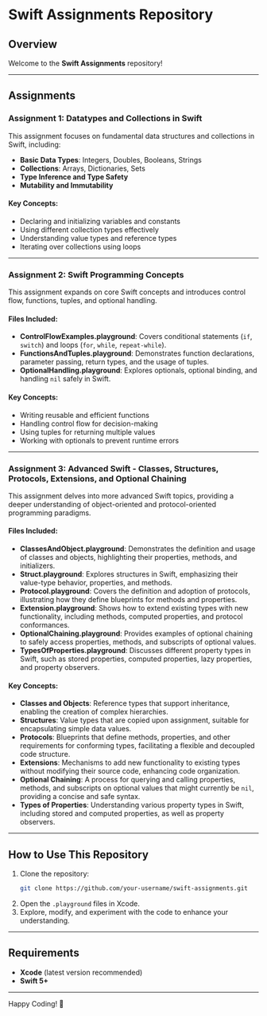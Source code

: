 # Swift Assignments Repository

## Overview

Welcome to the **Swift Assignments** repository!

---

## Assignments

### Assignment 1: Datatypes and Collections in Swift

This assignment focuses on fundamental data structures and collections in Swift, including:

- **Basic Data Types**: Integers, Doubles, Booleans, Strings
- **Collections**: Arrays, Dictionaries, Sets
- **Type Inference and Type Safety**
- **Mutability and Immutability**

#### Key Concepts:

- Declaring and initializing variables and constants
- Using different collection types effectively
- Understanding value types and reference types
- Iterating over collections using loops

---

### Assignment 2: Swift Programming Concepts

This assignment expands on core Swift concepts and introduces control flow, functions, tuples, and optional handling.

#### Files Included:

- **ControlFlowExamples.playground**: Covers conditional statements (`if`, `switch`) and loops (`for`, `while`, `repeat-while`).
- **FunctionsAndTuples.playground**: Demonstrates function declarations, parameter passing, return types, and the usage of tuples.
- **OptionalHandling.playground**: Explores optionals, optional binding, and handling `nil` safely in Swift.

#### Key Concepts:

- Writing reusable and efficient functions
- Handling control flow for decision-making
- Using tuples for returning multiple values
- Working with optionals to prevent runtime errors

---
### Assignment 3: Advanced Swift - Classes, Structures, Protocols, Extensions, and Optional Chaining

This assignment delves into more advanced Swift topics, providing a deeper understanding of object-oriented and protocol-oriented programming paradigms.

#### Files Included:

- **ClassesAndObject.playground**: Demonstrates the definition and usage of classes and objects, highlighting their properties, methods, and initializers.
- **Struct.playground**: Explores structures in Swift, emphasizing their value-type behavior, properties, and methods.
- **Protocol.playground**: Covers the definition and adoption of protocols, illustrating how they define blueprints for methods and properties.
- **Extension.playground**: Shows how to extend existing types with new functionality, including methods, computed properties, and protocol conformances.
- **OptionalChaining.playground**: Provides examples of optional chaining to safely access properties, methods, and subscripts of optional values.
- **TypesOfProperties.playground**: Discusses different property types in Swift, such as stored properties, computed properties, lazy properties, and property observers.

#### Key Concepts:

- **Classes and Objects**: Reference types that support inheritance, enabling the creation of complex hierarchies.
- **Structures**: Value types that are copied upon assignment, suitable for encapsulating simple data values.
- **Protocols**: Blueprints that define methods, properties, and other requirements for conforming types, facilitating a flexible and decoupled code structure.
- **Extensions**: Mechanisms to add new functionality to existing types without modifying their source code, enhancing code organization.
- **Optional Chaining**: A process for querying and calling properties, methods, and subscripts on optional values that might currently be `nil`, providing a concise and safe syntax.
- **Types of Properties**: Understanding various property types in Swift, including stored and computed properties, as well as property observers.

---

## How to Use This Repository

1. Clone the repository:
   ```sh
   git clone https://github.com/your-username/swift-assignments.git
   ```
2. Open the `.playground` files in Xcode.
3. Explore, modify, and experiment with the code to enhance your understanding.

---

## Requirements

- **Xcode** (latest version recommended)
- **Swift 5+**

---

Happy Coding! 🚀
